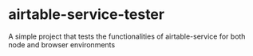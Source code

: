 # airtable-service-tester
A simple project that tests the functionalities of airtable-service for both node and browser environments
